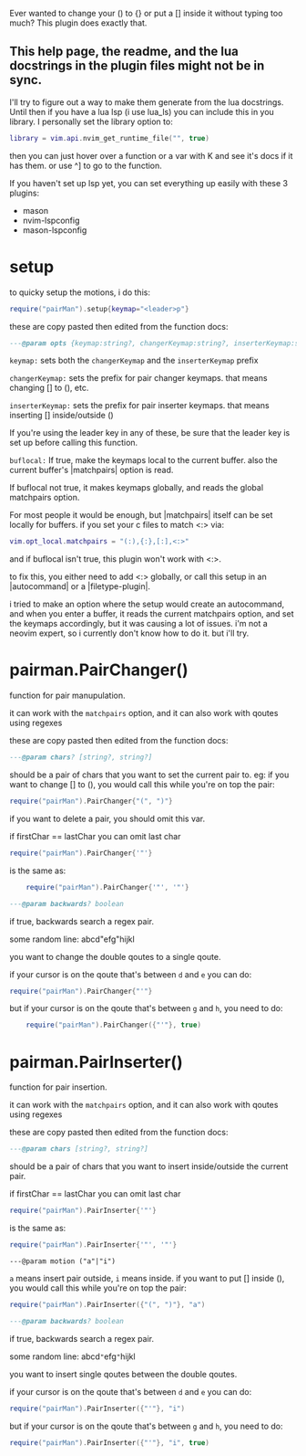 Ever wanted to change your () to {} or put a [] inside it without typing too much? This plugin does exactly that.

## This help page, the readme, and the lua docstrings in the plugin files might not be in sync.

I'll try to figure out a way to make them generate from the lua docstrings. Until then if you have a lua lsp (i use
lua_ls) you can include this in you library. I personally set the library option to: 
```lua
library = vim.api.nvim_get_runtime_file("", true)
```
then you can just hover over a function or a var with K and see it's docs if it has them. or use ^] to go to the
function.

If you haven't set up lsp yet, you can set everything up easily with these 3 plugins:
- mason
- nvim-lspconfig
- mason-lspconfig

# setup

to quicky setup the motions, i do this: 
```lua
require("pairMan").setup{keymap="<leader>p"}
```
these are copy pasted then edited from the function docs: 


```lua
---@param opts {keymap:string?, changerKeymap:string?, inserterKeymap:string?}
```

`keymap:` sets both the `changerKeymap` and the `inserterKeymap` prefix

`changerKeymap:` sets the prefix for pair changer keymaps. that means changing [] to (), etc.

`inserterKeymap:` sets the prefix for pair inserter keymaps. that means inserting [] inside/outside ()

If you're using the leader key in any of these, be sure that the leader key is set up before calling this function.

`buflocal:` If true, make the keymaps local to the current buffer. also the current buffer's |matchpairs| option is
read.

If buflocal not true, it makes keymaps globally, and reads the global matchpairs option.

For most people it would be enough, but |matchpairs| itself can be set locally for buffers. if you set your c files to
match <:> via:
```lua
vim.opt_local.matchpairs = "(:),{:},[:],<:>"
```
and if buflocal isn't true, this plugin won't work with <:>.

to fix this, you either need to add <:> globally, or call this setup in an |autocommand| or a |filetype-plugin|.

i tried to make an option where the setup would create an autocommand, and when you enter a buffer, it reads the current
matchpairs option, and set the keymaps accordingly, but it was causing a lot of issues. i'm not a neovim expert, so i
currently don't know how to do it. but i'll try.



# pairman.PairChanger()

function for pair manupulation.

it can work with the `matchpairs` option, and it can also work with qoutes using regexes

these are copy pasted then edited from the function docs: 


```lua
---@param chars? [string?, string?]
```
should be a pair of chars that you want to set the current pair to. eg: if you want to change [] to (), you would call
this while you're on top the pair: 
```lua
require("pairMan").PairChanger{"(", ")"}
```

if you want to delete a pair, you should omit this var.

if firstChar == lastChar you can omit last char 
```lua
require("pairMan").PairChanger{'"'}
```
is the same as: 
```lua
    require("pairMan").PairChanger{'"', '"'}
```


```lua
---@param backwards? boolean
```
if true, backwards search a regex pair.

some random line: abcd"efg"hijkl

you want to change the double qoutes to a single qoute.

if your cursor is on the qoute that's between `d` and `e` you can do: 
```lua
require("pairMan").PairChanger{"'"}
```
but if your cursor is on the qoute that's between `g` and `h`, you need to do: 
```lua
    require("pairMan").PairChanger({"'"}, true)
```



# pairman.PairInserter()

function for pair insertion.

it can work with the `matchpairs` option, and it can also work with qoutes using regexes

these are copy pasted then edited from the function docs: 

```lua
---@param chars [string?, string?]
```
should be a pair of chars that you want to insert inside/outside the current pair.

if firstChar == lastChar you can omit last char 
```lua
require("pairMan").PairInserter{'"'}
```
is the same as: 
```lua
require("pairMan").PairInserter{'"', '"'}
```


```
---@param motion ("a"|"i")
```
`a` means insert pair outside, `i` means inside.
if you want to put [] inside (), you would call this while you're on top the pair: 
```lua
require("pairMan").PairInserter({"(", ")"}, "a")
```


```lua
---@param backwards? boolean
```
if true, backwards search a regex pair.

some random line: abcd`"`efg`"`hijkl

you want to insert single qoutes between the double qoutes.

if your cursor is on the qoute that's between `d` and `e` you can do: 
```lua
require("pairMan").PairInserter({"'"}, "i")
```
but if your cursor is on the qoute that's between `g` and `h`, you need to do: 
```lua
require("pairMan").PairInserter({"'"}, "i", true)
```
